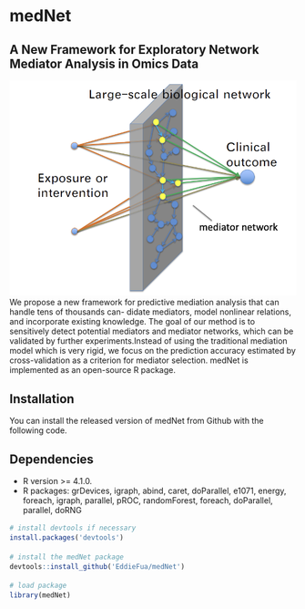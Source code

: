 # medNet

## A New Framework for Exploratory Network Mediator Analysis in Omics Data

![Setup of medNet](Overview.png)
We propose a new framework for predictive mediation analysis that can handle tens of thousands can-
didate mediators, model nonlinear relations, and incorporate existing knowledge. The goal of our method is to sensitively detect potential mediators and mediator networks, which can be validated by further experiments.Instead of using the traditional mediation model which is very rigid, we focus on the prediction accuracy estimated by cross-validation as a criterion for mediator selection. medNet is implemented as an open-source R package.

Installation
------------
You can install the released version of medNet from Github with the following code.

## Dependencies 
* R version >= 4.1.0.
* R packages: grDevices, igraph, abind, caret, doParallel,
        e1071, energy, foreach, igraph, parallel, pROC, randomForest, foreach, doParallel, parallel, doRNG
        
``` r
# install devtools if necessary
install.packages('devtools')

# install the medNet package
devtools::install_github('EddieFua/medNet')

# load package
library(medNet)

```
